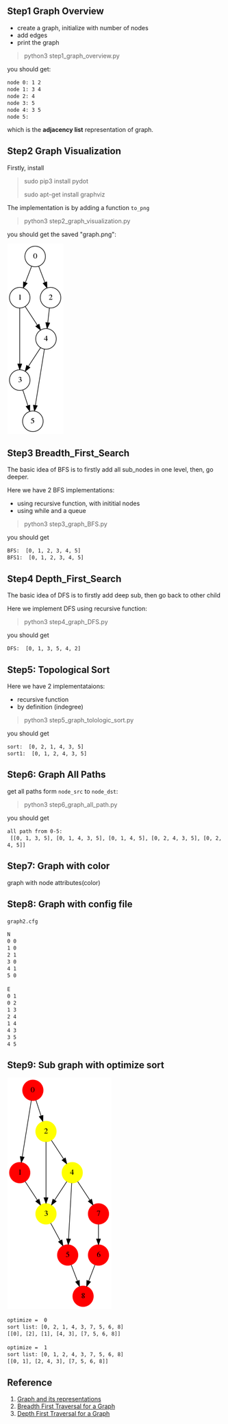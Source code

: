 ## Step1 Graph Overview
- create a graph, initialize with number of nodes
- add edges
- print the graph 

> python3 step1_graph_overview.py

you should get:
```
node 0: 1 2
node 1: 3 4
node 2: 4
node 3: 5
node 4: 3 5
node 5:
```
which is the **adjacency list** representation of graph.

## Step2 Graph Visualization
Firstly, install 
> sudo pip3 install pydot
> 
> sudo apt-get install graphviz

The implementation is by adding a function `to_png`

> python3 step2_graph_visualization.py

you should get the saved "graph.png":

![](graph.png)



## Step3 Breadth_First_Search
The basic idea of BFS is to firstly add all sub_nodes in one level, then, go deeper.

Here we have 2 BFS implementations:
* using recursive function, with inititial nodes
* using while and a queue


> python3 step3_graph_BFS.py

you should get
```
BFS:  [0, 1, 2, 3, 4, 5]
BFS1:  [0, 1, 2, 3, 4, 5]
```
## Step4 Depth_First_Search
The basic idea of DFS is to firstly add deep sub, then go back to other child

Here we implement DFS using recursive function:

> python3 step4_graph_DFS.py

you should get
```
DFS:  [0, 1, 3, 5, 4, 2]
```

## Step5: Topological Sort 
Here we have 2 implementataions:
- recursive function
- by definition (indegree)

> python3 step5_graph_tolologic_sort.py
 
you should get
```
sort:  [0, 2, 1, 4, 3, 5]
sort1:  [0, 1, 2, 4, 3, 5]
```

## Step6: Graph All Paths
get all paths form `node_src` to `node_dst`:
> python3 step6_graph_all_path.py
 
you should get
```
all path from 0-5:
 [[0, 1, 3, 5], [0, 1, 4, 3, 5], [0, 1, 4, 5], [0, 2, 4, 3, 5], [0, 2, 4, 5]]
```

## Step7: Graph with color
graph with node attributes(color)
## Step8: Graph with config file
`graph2.cfg`
```
N
0 0
1 0
2 1
3 0
4 1
5 0

E
0 1
0 2
1 3
2 4
1 4
4 3
3 5
4 5
```
## Step9: Sub graph with optimize sort
![](graph3.png)

```
optimize =  0
sort list: [0, 2, 1, 4, 3, 7, 5, 6, 8]
[[0], [2], [1], [4, 3], [7, 5, 6, 8]]

optimize =  1
sort list: [0, 1, 2, 4, 3, 7, 5, 6, 8]
[[0, 1], [2, 4, 3], [7, 5, 6, 8]]
```
## Reference
1. [Graph and its representations](https://www.geeksforgeeks.org/graph-and-its-representations/)
2. [Breadth First Traversal for a Graph](https://www.geeksforgeeks.org/breadth-first-search-or-bfs-for-a-graph/)
3. [Depth First Traversal for a Graph](https://www.geeksforgeeks.org/depth-first-search-or-bfs-for-a-graph/)






